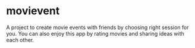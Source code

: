 # movievent
A project to create movie events with friends by choosing right session for you. You can also enjoy this app by rating movies and sharing ideas with each other.
